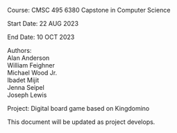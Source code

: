 <p>Course: CMSC 495 6380 Capstone in Computer Science</p>

<p>Start Date: 22 AUG 2023</p>
<p>End Date: 10 OCT 2023</p>

<p>Authors:<br> 
Alan Anderson<br>
William Feighner<br>
Michael Wood Jr.<br>
Ibadet Mijit<br>
Jenna Seipel<br>
Joseph Lewis</p>

<p>Project: Digital board game based on Kingdomino</p>

<p>This document will be updated as project develops.</p>
